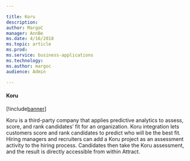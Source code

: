 ```yaml
---

title: Koru
description: 
author: MargoC
manager: AnnBe
ms.date: 4/16/2018
ms.topic: article
ms.prod: 
ms.service: business-applications
ms.technology: 
ms.author: margoc
audience: Admin

---
```

#### Koru

[!include[banner](../../../includes/banner.md)]




Koru is a third-party company that applies predictive analytics to assess,
score, and rank candidates’ fit for an organization. Koru integration lets
customers score and rank candidates to predict who will be the best fit. Hiring
managers and recruiters can add a Koru project as an assessment activity to the
hiring process. Candidates then take the Koru assessment, and the result is
directly accessible from within Attract.


